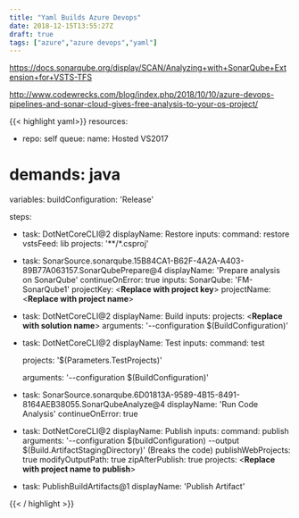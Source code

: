 ```yaml
---
title: "Yaml Builds Azure Devops"
date: 2018-12-15T13:55:27Z
draft: true
tags: ["azure","azure devops","yaml"]
---
```


https://docs.sonarqube.org/display/SCAN/Analyzing+with+SonarQube+Extension+for+VSTS-TFS

http://www.codewrecks.com/blog/index.php/2018/10/10/azure-devops-pipelines-and-sonar-cloud-gives-free-analysis-to-your-os-project/


{{< highlight yaml>}}
 resources:
- repo: self
queue:
  name: Hosted VS2017
#   demands: java
variables:
  buildConfiguration: 'Release'

steps:
- task: DotNetCoreCLI@2
  displayName: Restore
  inputs:
   command: restore
   vstsFeed: lib
   projects: '**/*.csproj'

- task: SonarSource.sonarqube.15B84CA1-B62F-4A2A-A403-89B77A063157.SonarQubePrepare@4
  displayName: 'Prepare analysis on SonarQube'
  continueOnError: true
  inputs:
    SonarQube: 'FM-SonarQube1'
    projectKey: <**Replace with project key**>
    projectName: <**Replace with project name**>

- task: DotNetCoreCLI@2
  displayName: Build
  inputs:
    projects: <**Replace with solution name**>
    arguments: '--configuration $(BuildConfiguration)'

- task: DotNetCoreCLI@2
  displayName: Test
  inputs:
    command: test

    projects: '$(Parameters.TestProjects)'

    arguments: '--configuration $(BuildConfiguration)'



- task: SonarSource.sonarqube.6D01813A-9589-4B15-8491-8164AEB38055.SonarQubeAnalyze@4
  displayName: 'Run Code Analysis'
  continueOnError: true


- task: DotNetCoreCLI@2
  displayName: Publish
  inputs:
    command: publish
    arguments: '--configuration $(buildConfiguration) --output $(Build.ArtifactStagingDirectory)' (Breaks the code)
    publishWebProjects: true
    modifyOutputPath: true
    zipAfterPublish: true
    projects: <**Replace with project name to publish**>

- task: PublishBuildArtifacts@1
  displayName: 'Publish Artifact'



{{< / highlight >}}  